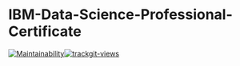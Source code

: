# IBM-Data-Science-Professional-Certificate
[![Maintainability](https://api.codeclimate.com/v1/badges/9fcd5a44098ebe3f087e/maintainability)](https://codeclimate.com/github/D-ENCODER/IBM-Data-Science-Professional-Certificate/maintainability)<a href="https://trackgit.com"><img src="https://us-central1-trackgit-analytics.cloudfunctions.net/token/ping/ljkx0otk2y4cl43znobl" alt="trackgit-views" /></a>
